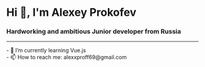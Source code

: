# Hi 👋, I'm Alexey Prokofev
### Hardworking and ambitious Junior developer from Russia
<hr>
- 🌱 I’m currently learning Vue.js <br>
- 📫 How to reach me: alexxproff69@gmail.com

<!--
**josqer/josqer** is a ✨ _special_ ✨ repository because its `README.md` (this file) appears on your GitHub profile.
c
Here are some ideas to get you started:

- 🔭 I’m currently working on ...

- 👯 I’m looking to collaborate on ...
- 🤔 I’m looking for help with ...
- 💬 Ask me about ...

- 😄 Pronouns: ...
- ⚡ Fun fact: ...
-->
